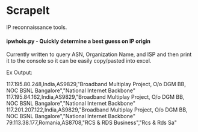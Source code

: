 # ScrapeIt
IP reconnaissance tools.

#### ipwhois.py - Quickly determine a best guess on IP origin

Currently written to query ASN, Organization Name, and ISP and  then print it to the console so it can be easily copy/pasted into excel.

Ex Output:

117.195.80.248,India,AS9829,"Broadband Multiplay Project, O/o DGM BB, NOC BSNL Bangalore","National Internet Backbone"
117.195.84.162,India,AS9829,"Broadband Multiplay Project, O/o DGM BB, NOC BSNL Bangalore","National Internet Backbone"
117.201.207.122,India,AS9829,"Broadband Multiplay Project, O/o DGM BB, NOC BSNL Bangalore","National Internet Backbone"
79.113.38.177,Romania,AS8708,"RCS & RDS Business","Rcs & Rds Sa"
